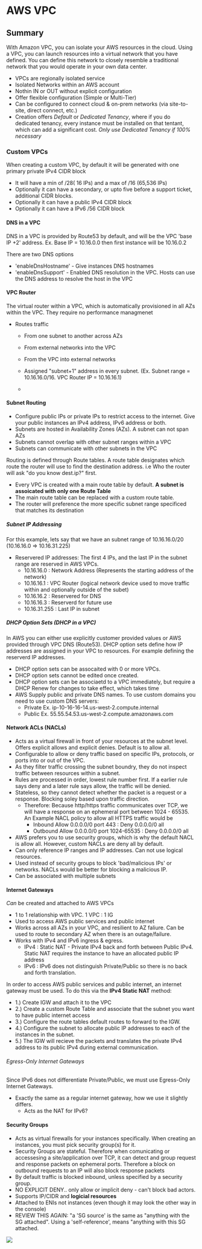 # AWS VPC

## Summary

With Amazon VPC, you can isolate your AWS resources in the cloud. Using a VPC, you can launch resources into a virtual network that you have defined. You can define this network to closely resemble a traditional network that you would operate in your own data center.

- VPCs are regionally isolated service
- Isolated Networks within an AWS account
- Nothin IN or OUT without explicit configuration
- Offer flexible configuration (Simple or Multi-Tier)
- Can be configured to connect cloud & on-prem networks (via site-to-site, direct connect, etc.)
- Creation offers *Default* or *Dedicated Tenancy*, where if you do dedicated tenancy, every instance must be installed on that tentant, which can add a significant cost. *Only use Dedicated Tenancy if 100% necessary*

### Custom VPCs

When creating a custom VPC, by default it will be generated with one primary private IPv4 CIDR block
- It will have a min of /28( 16 IPs) and a max of /16 (65,536 IPs)
- Optionally it can have a secondary, or upto five before a support ticket, additional CIDR blocks.
- Optionally it can have a public IPv4 CIDR block
- Optionally it can have a IPv6 /56 CIDR block

#### DNS in a VPC
DNS in a VPC is provided by Route53 by default, and will be the VPC 'base IP +2' address. Ex. Base IP = 10.16.0.0 then first instance will be 10.16.0.2

There are two DNS options
- 'enableDnsHostname' - Give instances DNS hostnames
- 'enableDnsSupport' - Enabled DNS resolution in the VPC. Hosts can use the DNS address to resolve the host in the VPC

#### VPC Router
The virtual router within a VPC, which is automatically provisioned in all AZs within the VPC. They require no performance managmenet 

- Routes traffic
  - From one subnet to another across AZs
  - From external networks into the VPC
  - From the VPC into external networks
  - Assigned "subnet+1" address in every subnet. (Ex. Subnet range = 10.16.16.0/16. VPC Router IP = 10.16.16.1)
 
  - 
#### Subnet Routing
- Configure public IPs or private IPs to restrict access to the internet.  Give your public instances an IPv4 address, IPv6 address or both.
- Subnets are hosted in Availability Zones (AZs). A subnet can not span AZs
- Subnets cannot overlap with other subnet ranges within a VPC
- Subnets can communicate with other subnets in the VPC

Routing is defined through Route tables. 
A route table designates which route the router will use to find the destination address. i.e Who the router will ask "do you know dest.ip?" first.
- Every VPC is created with a main route table by default. **A subnet is assoicated with only one Route Table**
- The main route table can be replaced with a custom route table.
- The router will preference the more specific subnet range specificed that matches its destination

##### Subnet IP Addressing
For this example, lets say that we have an subnet range of 10.16.16.0/20 (10.16.16.0 => 10.16.31.225)
- Reservered IP addresses: The first 4 IPs, and the last IP in the subnet range are reserved in AWS VPCs.
  - 10.16.16.0 : Network Address (Represents the starting address of the network)
  - 10.16.16.1 : VPC Router (logical network device used to move traffic within and optionally outside of the subet)
  - 10.16.16.2 : Reservered for DNS
  - 10.16.16.3 : Reserverd for future use
  - 10.16.31.255 : Last IP in subnet
 
##### DHCP Option Sets (DHCP in a VPC)
In AWS you can either use explicitly customer provided values or AWS provided through VPC DNS (Route53).
DHCP option sets define how IP addresses are assigned in your VPC to resources. For example defining the reserverd IP addresses. 

- DHCP option sets can be assocaited with 0 or more VPCs.
- DHCP option sets cannot be edited once created.
- DHCP option sets can be associaetd to a VPC immediately, but require a DHCP Renew for changes to take effect, which takes time
- AWS Supply public and private DNS names. To use custom domains you need to use custom DNS servers:
  - Private Ex. ip-10-16-16-14.us-west-2.compute.internal
  - Public Ex. 55.55.54.53.us-west-2.compute.amazonaws.com

#### Network ACLs (NACLs)
- Acts as a virtual firewall in front of your resources at the subnet level. Offers explicit allows and explicit denies. Default is to allow all. 
- Configurable to allow or deny traffic based on specific IPs, protocols, or ports into or out of the VPC.
- As they filter traffic crossing the subnet boundry, they do not inspect traffic between resources within a subnet.
- Rules are processed in order, lowest rule number first. If a earlier rule says deny and a later rule says allow, the traffic will be denied.
- Stateless, so they cannot detect whether the packet is a request or a response. Blocking soley based upon traffic direction.
  - Therefore: Because http/https traffic communicates over TCP, we will have a response on an ephemeral port between 1024 - 65535. An Example NACL policy to allow all HTTPS traffic would be
    - Inbound Allow 0.0.0.0/0 port 443 : Deny 0.0.0.0/0 all
    - Outbound Allow 0.0.0.0/0 port 1024-65535 : Deny 0.0.0.0/0 all
 - AWS prefers you to use security groups, which is why the default NACL is allow all. However, custom NACLs are deny all by default.
 - Can only reference IP ranges and IP addresses. Can not use logical resources. 
 - Used instead of security groups to block 'bad/malicious IPs' or networks. NACLs would be better for blocking a malicious IP.
 - Can be associated with multiple subnets

#### Internet Gateways
*Can* be created and attached to AWS VPCs
- 1 to 1 relationship with VPC. 1 VPC : 1 IG
- Used to access AWS public services and public internet
- Works across all AZs in your VPC, and resilient to AZ faliure. Can be used to route to secondary AZ when there is an outage/failure. 
- Works with IPv4 and IPv6 ingress & egress.
  - IPv4 : Static NAT - Private IPv4 back and forth between Public IPv4. Static NAT requires the instance to have an allocated public IP address
  - IPv6 : IPv6 does not distinguish Private/Public so there is no back and forth translation.
 
In order to access AWS public services and public internet, an internet gateway must be used. To do this via the **IPv4 Static NAT** method:
- 1.) Create IGW and attach it to the VPC
- 2.) Create a custom Route Table and associate that the subnet you want to have public internet access
- 3.) Configure the route tables default routes to forward to the IGW.
- 4.) Configure the subnet to allocate public IP addresses to each of the instances in the subnet.
- 5.) The IGW will recieve the packets and translates the private IPv4 address to its public IPv4 during external communication. 

###### Egress-Only Internet Gateways
Since IPv6 does not differentiate Private/Public, we must use Egress-Only Internet Gateways. 
- Exactly the same as a regular internet gateway, how we use it slightly differs.
  - Acts as the NAT for IPv6?



#### Security Groups
- Acts as virtual firewalls for your instances specifically. When creating an instances, you must pick security group(s) for it.
- Security Groups are stateful. Therefore when comunicating or accessesing a site/application over TCP, it can detect and group request and response packets on ephemeral ports. Therefore a block on outbound requests to an IP will also block response packets
- By default traffic is blocked inbound, unless specified by a security group.
- NO EXPLICIT DENY.. only allow or implicit deny - can't block bad actors.
- Supports IP/CIDR and **logicial resources**
- Attached to ENIs not instances (even though it may look the other way in the console)
- REVIEW THIS AGAIN: "a 'SG source' is the same as "anything with the SG attached". Using a 'self-reference', means "anything with this SG attached.

![](https://explore.skillbuilder.aws/files/a/w/aws_prod1_docebosaas_com/1721163600/qQMAeir7CedYq2w0pM_zlw/tincan/1795780_1704469401_o_1hjd4l7tc11hedc913i09dklbhj_zip/assets/tIGAAOvXG7iOcSTU_u1HIeJqGSJ0Dp5cG.png)

